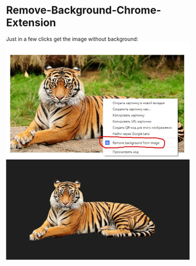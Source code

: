 # Remove-Background-Chrome-Extension
Just in a few clicks get the image without background:\
<img src="./pics/tiger_init.jpg" width="500"> <img src="./pics/tiger_res.jpg" width="500">
